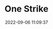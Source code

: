 ---
date: 2022-09-06 11:09:37
title: 'One Strike'	
tags: []
price: $4.99 One Time	
link: https://store.steampowered.com/app/718730/One_Strike/	


---